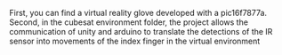 First, you can find a virtual reality glove developed with a pic16f7877a.
Second, in the cubesat environment folder, the project allows the communication of unity and arduino to translate the detections of the IR sensor into movements of the index finger in the virtual environment
